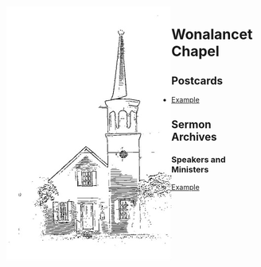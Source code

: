 <img align=left src="https://github.com/puck78/wonalancet-chapel/blob/master/images/Chapel%20Cover%20Image%20-%20icon%20-%2050%20percent.jpg" />
<h1>Wonalancet Chapel</h1> 
<h2>Postcards</h2>
  <ul>
    <li><a href="www.example.com">Example</a></li>
<h2>Sermon Archives</h2>
<h3>Speakers and Ministers</h3>
    <ul>
      <li><a href="www.nyimtes.com>New York Times</a></li>
      <li><a href="www.example.com>Example</a></li>
    </ul>






